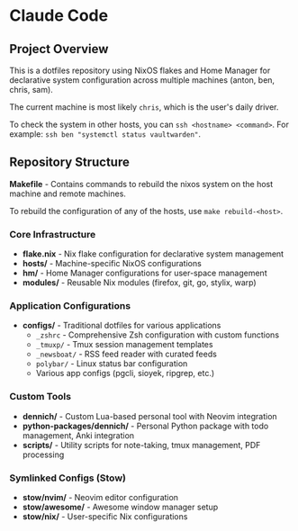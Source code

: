 # Claude Code

## Project Overview

This is a dotfiles repository using NixOS flakes and Home Manager for declarative system configuration across multiple machines (anton, ben, chris, sam).

The current machine is most likely `chris`, which is the user's daily driver.

To check the system in other hosts, you can `ssh <hostname> <command>`. For example: `ssh ben "systemctl status vaultwarden"`.

## Repository Structure

**Makefile** - Contains commands to rebuild the nixos system on the host machine and remote machines.

To rebuild the configuration of any of the hosts, use `make rebuild-<host>`.

### Core Infrastructure

- **flake.nix** - Nix flake configuration for declarative system management
- **hosts/** - Machine-specific NixOS configurations
- **hm/** - Home Manager configurations for user-space management
- **modules/** - Reusable Nix modules (firefox, git, go, stylix, warp)

### Application Configurations

- **configs/** - Traditional dotfiles for various applications
  - `_zshrc` - Comprehensive Zsh configuration with custom functions
  - `_tmuxp/` - Tmux session management templates
  - `_newsboat/` - RSS feed reader with curated feeds
  - `polybar/` - Linux status bar configuration
  - Various app configs (pgcli, sioyek, ripgrep, etc.)

### Custom Tools

- **dennich/** - Custom Lua-based personal tool with Neovim integration
- **python-packages/dennich/** - Personal Python package with todo management, Anki integration
- **scripts/** - Utility scripts for note-taking, tmux management, PDF processing

### Symlinked Configs (Stow)

- **stow/nvim/** - Neovim editor configuration
- **stow/awesome/** - Awesome window manager setup
- **stow/nix/** - User-specific Nix configurations
